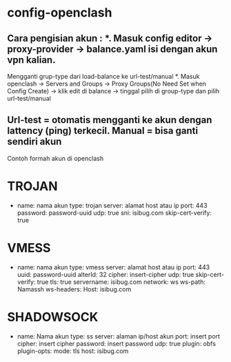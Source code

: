 # config-openclash
 Cara pengisian akun :
 *. Masuk config editor -> proxy-provider -> balance.yaml isi dengan akun vpn kalian.
 -----------------------------------------------------------------------------------------------------------------------------------------------------------------------
 Mengganti grup-type dari load-balance ke url-test/manual
 *. Masuk openclash -> Servers and Groups -> Proxy Groups(No Need Set when Config Create) -> klik edit di balance -> tinggal pilih di group-type dan pilih url-test/manual
 
 Url-test = otomatis mengganti ke akun dengan lattency (ping) terkecil.
 Manual = bisa ganti sendiri akun
 ------------------------------------------------------------------------------------------------------------------------------------------------------------------------
 Contoh formah akun di openclash
 
# TROJAN 
 - name: nama akun
  type: trojan
  server: alamat host atau ip
  port: 443
  password: password-uuid
  udp: true
  sni: isibug.com
  skip-cert-verify: true

# VMESS 
- name: nama akun
  type: vmess
  server: alamat host atau ip
  port: 443
  uuid: password-uuid
  alterId: 32
  cipher: insert-cipher
  udp: true
  skip-cert-verify: true
  tls: true
  servername: isibug.com
  network: ws
  ws-path: Namassh
  ws-headers:
    Host: isibug.com
    
 # SHADOWSOCK
 - name: Nama akun
  type: ss
  server: alaman ip/host akun
  port: insert port
  cipher: insert cipher
  password: insert password
  udp: true
  plugin: obfs
  plugin-opts:
    mode: tls
    host: isibug.com
